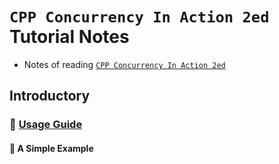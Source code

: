 # `CPP Concurrency In Action 2ed` Tutorial Notes

- Notes of reading [`CPP Concurrency In Action 2ed`](https://github.com/xiaoweiChen/CPP-Concurrency-In-Action-2ed-2019)














## Introductory

### 🌱 [Usage Guide](https://matplotlib.org/tutorials/introductory/usage.html#sphx-glr-tutorials-introductory-usage-py)

#### 📌 A Simple Example